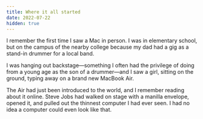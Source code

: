 ```yaml
---
title: Where it all started
date: 2022-07-22
hidden: true
---
```


I remember the first time I saw a Mac in person. I was in elementary school, but on the campus of the nearby college because my dad had a gig as a stand-in drummer for a local band. 

I was hanging out backstage—something I often had the privilege of doing from a young age as the son of a drummer—and I saw a girl, sitting on the ground, typing away on a brand new MacBook Air. 

The Air had just been introduced to the world, and I remember reading about it online. Steve Jobs had walked on stage with a manilla envelope, opened it, and pulled out the thinnest computer I had ever seen. I had no idea a computer could even look like that. 